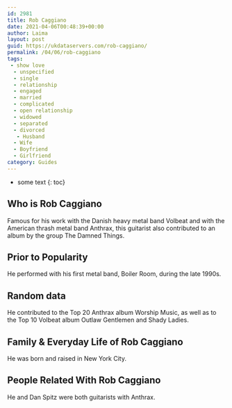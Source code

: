 ```yaml
---
id: 2981
title: Rob Caggiano
date: 2021-04-06T00:48:39+00:00
author: Laima
layout: post
guid: https://ukdataservers.com/rob-caggiano/
permalink: /04/06/rob-caggiano
tags:
 - show love
  - unspecified
  - single
  - relationship
  - engaged
  - married
  - complicated
  - open relationship
  - widowed
  - separated
  - divorced
   - Husband
  - Wife
  - Boyfriend
  - Girlfriend
category: Guides
---
```


* some text
{: toc}


## Who is Rob Caggiano
                  
                  
                  
Famous for his work with the Danish heavy metal band Volbeat and with the American thrash metal band Anthrax, this guitarist also contributed to an album by the group The Damned Things.
                  
              
            
              
            
                
                
                
## Prior to Popularity
                  
                  
                  
He performed with his first metal band, Boiler Room, during the late 1990s.
                  
              
            
              
            
                
                
                
## Random data
                  
                  
                  
He contributed to the Top 20 Anthrax album Worship Music, as well as to the Top 10 Volbeat album Outlaw Gentlemen and Shady Ladies.
                  
              
            
              
            
                
                
                
## Family & Everyday Life of Rob Caggiano
                  
                  
                  
He was born and raised in New York City.
                  
              
            
              
            
                
                
                
## People Related With Rob Caggiano
                  
                  
                  
He and Dan Spitz were both guitarists with Anthrax.
                  
              
            
              
            
                
              
            
              
              
            
            
              
            
          
          
          